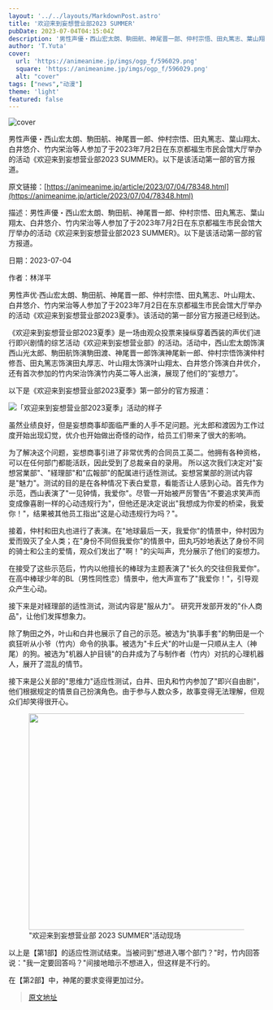 ```yaml
---
layout: '../../layouts/MarkdownPost.astro'
title: '欢迎来到妄想营业部2023 SUMMER'
pubDate: 2023-07-04T04:15:04Z
description: '男性声優・西山宏太朗、駒田航、神尾晋一郎、仲村宗悟、田丸篤志、葉山翔太、白井悠介、竹内栄治等人参加了于2023年7月2日在东京都福生市民会馆大厅举办的活动《欢迎来到妄想营业部2023 SUMMER》'
author: 'T.Yuta'
cover:
  url: 'https://animeanime.jp/imgs/ogp_f/596029.png'
  square: 'https://animeanime.jp/imgs/ogp_f/596029.png'
  alt: "cover"
tags: ["news","动漫"]
theme: 'light'
featured: false
---
```

![cover](https://animeanime.jp/imgs/ogp_f/596029.png)

男性声優・西山宏太朗、駒田航、神尾晋一郎、仲村宗悟、田丸篤志、葉山翔太、白井悠介、竹内栄治等人参加了于2023年7月2日在东京都福生市民会馆大厅举办的活动《欢迎来到妄想营业部2023 SUMMER》。以下是该活动第一部的官方报道。

原文链接：[https://animeanime.jp/article/2023/07/04/78348.html](https://animeanime.jp/article/2023/07/04/78348.html)

描述：男性声優・西山宏太朗、駒田航、神尾晋一郎、仲村宗悟、田丸篤志、葉山翔太、白井悠介、竹内栄治等人参加了于2023年7月2日在东京都福生市民会馆大厅举办的活动《欢迎来到妄想营业部2023 SUMMER》。以下是该活动第一部的官方报道。

日期：2023-07-04

作者：林洋平

男性声优·西山宏太朗、駒田航、神尾晋一郎、仲村宗悟、田丸篤志、叶山翔太、白井悠介、竹内栄治等人参加了于2023年7月2日在东京都福生市民会馆大厅举办的活动《欢迎来到妄想营业部2023夏季》。该活动的第一部分官方报道已经到达。

《欢迎来到妄想营业部2023夏季》是一场由观众投票来操纵穿着西装的声优们进行即兴剧情的综艺活动《欢迎来到妄想营业部》的活动。活动中，西山宏太朗饰演西山光太郎、駒田航饰演駒田渡、神尾晋一郎饰演神尾新一郎、仲村宗悟饰演仲村修吾、田丸篤志饰演田丸厚志、叶山翔太饰演叶山翔太、白井悠介饰演白井优介，还有首次参加的竹内栄治饰演竹内英二等人出演，展现了他们的“妄想力”。

以下是《欢迎来到妄想营业部2023夏季》第一部分的官方报道：

![「欢迎来到妄想营业部2023夏季」活动的样子](https://animeanime.jp/imgs/zoom/596030.jpg)

虽然业绩良好，但是妄想商事却面临严重的人手不足问题。光太郎和渡因为工作过度开始出现幻觉，优介也开始做出奇怪的动作，给员工们带来了很大的影响。

为了解决这个问题，妄想商事引进了非常优秀的合同员工英二。他拥有各种资格，可以在任何部门都能活跃，因此受到了总裁亲自的录用。
所以这次我们决定对"妄想営業部"、"経理部"和"広報部"的配属进行适性测试。妄想営業部的测试内容是"魅力"。测试的目的是在各种情况下表白爱意，看能否让人感到心动。首先作为示范，西山表演了"一见钟情，我爱你"。尽管一开始被严厉警告"不要追求笑声而变成像喜剧一样的心动违规行为"，但他还是决定说出"我想成为你爱的桥梁，我爱你！"，结果被其他员工指出"这是心动违规行为吗？"。

接着，仲村和田丸也进行了表演。在"地球最后一天，我爱你"的情景中，仲村因为爱而毁灭了全人类；在"身份不同但我爱你"的情景中，田丸巧妙地表达了身份不同的骑士和公主的爱情，观众们发出了"啊！"的尖叫声，充分展示了他们的妄想力。

在接受了这些示范后，竹内以他擅长的棒球为主题表演了"长久的交往但我爱你"。在高中棒球少年的BL（男性同性恋）情景中，他大声宣布了"我爱你！"，引导观众产生心动。

接下来是对経理部的适性测试，测试内容是"服从力"。
研究开发部开发的"仆人商品"，让他们发挥想象力。 </p><p>除了駒田之外，叶山和白井也展示了自己的示范。被选为"执事手套"的駒田是一个疯狂听从小爷（竹内）命令的执事。被选为"卡丘犬"的叶山是一只顺从主人（神尾）的狗。被选为"机器人护目镜"的白井成为了与制作者（竹内）对抗的心理机器人，展开了混乱的情节。 </p><p>接下来是公关部的"思维力"适应性测试，白井、田丸和竹内参加了"即兴自由剧"，他们根据规定的情景自己扮演角色。由于参与人数众多，故事变得无法理解，但观众们却笑得很开心。 </p><figure class="ctms-editor-image"><img src="https://animeanime.jp/imgs/zoom/596036.jpg" class="inline-article-image" width="640" height="426"><figcaption>"欢迎来到妄想营业部 2023 SUMMER"活动现场</figcaption></figure><p>以上是【第1部】的适应性测试结束。当被问到"想进入哪个部门？"时，竹内回答说："我一定要回答吗？"间接地暗示不想进入，但这样是不行的。 </p><p>在【第2部】中，神尾的要求变得更加过分。

>[原文地址](https://animeanime.jp/article/2023/07/04/78348.html)  